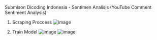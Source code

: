 Submison Dicoding Indonesia - Sentimen Analisis (YouTube Comment Sentiment Analysis)

1. Scraping Proccess
   ![image](https://github.com/user-attachments/assets/3eb9f1fe-1a31-403a-a943-e83934e5b1a9)

2. Train Model
   ![image](https://github.com/user-attachments/assets/4b4fba2b-aa02-4c06-98d9-e11e9990755f)
   ![image](https://github.com/user-attachments/assets/83fcec60-3d02-44d1-a7e6-9f4914fd45da)

